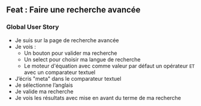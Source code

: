 ## Feat : Faire une recherche avancée

### Global User Story
- Je suis sur la page de recherche avancée
- Je vois :
  * Un bouton pour valider ma recherche  
  * Un select pour choisir ma langue de recherche  
  * Le moteur d'équation avec comme valeur par défaut un opérateur `ET` avec un comparateur textuel  
- J’écris "meta" dans le comparateur textuel  
- Je sélectionne l’anglais  
- Je valide ma recherche  
- Je vois les résultats avec mise en avant du terme de ma recherche
